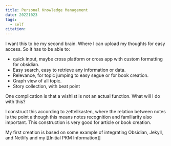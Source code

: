 ```yaml
---
title: Personal Knowledge Management
date: 20221023
tags:
  - self
citation:
---
```

I want this to be my second brain. Where I can upload my thoughts for easy access. So it has to be able to:
- quick input, maybe cross platform or cross app with custom formatting for obsidian. 
- Easy search, easy to retrieve any information or data. 
- Relevance, for topic jumping to easy segue or for book creation. 
- Graph view of all topic. 
- Story collection, with beat point

One complication is that a wishlist is not an actual function. What will I do with this?

I construct this according to zettellkasten, where the relation between notes is the point although this means notes recognition and familiarity also important. This construction is very good for article or book creation. 

My first creation is based on some example of integrating Obsidian, Jekyll, and Netlify and my [[Initial PKM Information]]